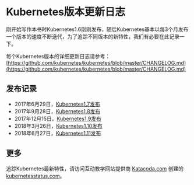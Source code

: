 # Kubernetes版本更新日志

刚开始写作本书时Kubernetes1.6刚刚发布，随后Kubernetes基本以每3个月发布一个版本的速度不断迭代，为了追踪不同版本的新特性，我们有必要在此记录一下。

每个Kubernetes版本的详细更新日志请参考：[https://github.com/kubernetes/kubernetes/blob/master/CHANGELOG.md](https://github.com/kubernetes/kubernetes/blob/master/CHANGELOG.md)

## 发布记录

* 2017年6月29日，[Kubernetes1.7发布](kubernetes-1.7-changelog.md)
* 2017年9月28日，[Kubernetes1.8发布](kubernetes-1.8-changelog.md)
* 2017年12月15日，[Kubernetes1.9发布](kubernetes-1.9-changelog.md)
* 2018年3月26日，[Kubernetes1.10发布](kubernetes-1.10-changelog.md)
* 2018年6月27日，[Kubernetes1.11发布](kubernetes-1.11-changelog.md)

## 更多

追踪Kubernetes最新特性，请访问互动教学网站提供商 [Katacoda.com](https://katacoda.com) 创建的 [kubernetesstatus.com](http://kubernetesstatus.com/)。

